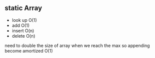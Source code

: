 ## static Array 
- look up O(1)
- add O(1)
- insert O(n)
- delete O(n)


need to double the size of array when we reach the max
so appending become amortized O(1)